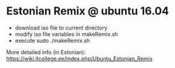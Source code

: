 
Estonian Remix @ ubuntu 16.04
=============================


- download iso file to current directory
- modify iso file variables in makeRemix.sh
- execute sudo ./makeRemix.sh

More detailed info (in Estonian): https://wiki.itcollege.ee/index.php/Ubuntu_Estonian_Remix
